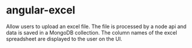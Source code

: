 # angular-excel
Allow users to upload an excel file. The file is processed by a node api and data is saved in a MongoDB collection.
The column names of the excel spreadsheet are displayed to the user on the UI.
